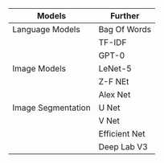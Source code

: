 |Models|Further
|---|---
|Language Models|Bag Of Words
||TF-IDF
||GPT-0
|Image Models|LeNet-5
||Z-F NEt
||Alex Net
|Image Segmentation|U Net
||V Net
||Efficient Net
||Deep Lab V3

